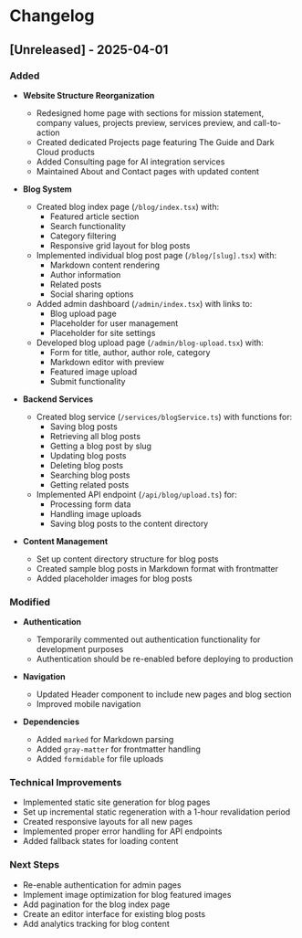 # Changelog

## [Unreleased] - 2025-04-01

### Added
- **Website Structure Reorganization**
  - Redesigned home page with sections for mission statement, company values, projects preview, services preview, and call-to-action
  - Created dedicated Projects page featuring The Guide and Dark Cloud products
  - Added Consulting page for AI integration services
  - Maintained About and Contact pages with updated content

- **Blog System**
  - Created blog index page (`/blog/index.tsx`) with:
    - Featured article section
    - Search functionality
    - Category filtering
    - Responsive grid layout for blog posts
  - Implemented individual blog post page (`/blog/[slug].tsx`) with:
    - Markdown content rendering
    - Author information
    - Related posts
    - Social sharing options
  - Added admin dashboard (`/admin/index.tsx`) with links to:
    - Blog upload page
    - Placeholder for user management
    - Placeholder for site settings
  - Developed blog upload page (`/admin/blog-upload.tsx`) with:
    - Form for title, author, author role, category
    - Markdown editor with preview
    - Featured image upload
    - Submit functionality

- **Backend Services**
  - Created blog service (`/services/blogService.ts`) with functions for:
    - Saving blog posts
    - Retrieving all blog posts
    - Getting a blog post by slug
    - Updating blog posts
    - Deleting blog posts
    - Searching blog posts
    - Getting related posts
  - Implemented API endpoint (`/api/blog/upload.ts`) for:
    - Processing form data
    - Handling image uploads
    - Saving blog posts to the content directory

- **Content Management**
  - Set up content directory structure for blog posts
  - Created sample blog posts in Markdown format with frontmatter
  - Added placeholder images for blog posts

### Modified
- **Authentication**
  - Temporarily commented out authentication functionality for development purposes
  - Authentication should be re-enabled before deploying to production

- **Navigation**
  - Updated Header component to include new pages and blog section
  - Improved mobile navigation

- **Dependencies**
  - Added `marked` for Markdown parsing
  - Added `gray-matter` for frontmatter handling
  - Added `formidable` for file uploads

### Technical Improvements
- Implemented static site generation for blog pages
- Set up incremental static regeneration with a 1-hour revalidation period
- Created responsive layouts for all new pages
- Implemented proper error handling for API endpoints
- Added fallback states for loading content

### Next Steps
- Re-enable authentication for admin pages
- Implement image optimization for blog featured images
- Add pagination for the blog index page
- Create an editor interface for existing blog posts
- Add analytics tracking for blog content
